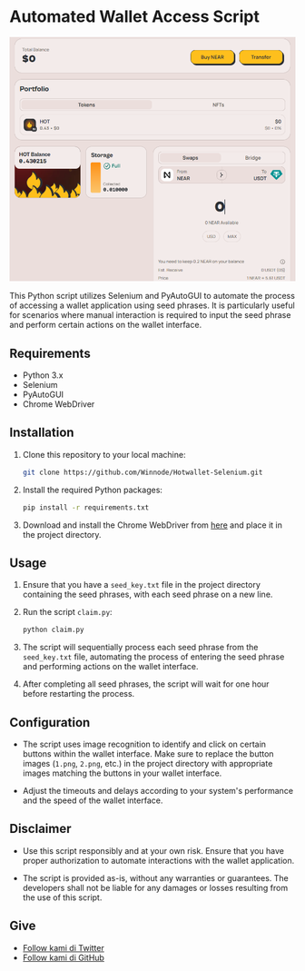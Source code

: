 # Automated Wallet Access Script
![test Interface](https://github.com/Winnode/Hotwallet-Selenium/blob/8c8a19b13cd9a8e0da5b60d23f4d8bd43410b424/screenshot.png "test")

This Python script utilizes Selenium and PyAutoGUI to automate the process of accessing a wallet application using seed phrases. It is particularly useful for scenarios where manual interaction is required to input the seed phrase and perform certain actions on the wallet interface.

## Requirements

- Python 3.x
- Selenium
- PyAutoGUI
- Chrome WebDriver

## Installation

1. Clone this repository to your local machine:

    ```bash
    git clone https://github.com/Winnode/Hotwallet-Selenium.git
    ```

2. Install the required Python packages:

    ```bash
    pip install -r requirements.txt
    ```

3. Download and install the Chrome WebDriver from [here](https://sites.google.com/a/chromium.org/chromedriver/downloads) and place it in the project directory.

## Usage

1. Ensure that you have a `seed_key.txt` file in the project directory containing the seed phrases, with each seed phrase on a new line.

2. Run the script `claim.py`:

    ```bash
    python claim.py
    ```

3. The script will sequentially process each seed phrase from the `seed_key.txt` file, automating the process of entering the seed phrase and performing actions on the wallet interface.

4. After completing all seed phrases, the script will wait for one hour before restarting the process.

## Configuration

- The script uses image recognition to identify and click on certain buttons within the wallet interface. Make sure to replace the button images (`1.png`, `2.png`, etc.) in the project directory with appropriate images matching the buttons in your wallet interface.

- Adjust the timeouts and delays according to your system's performance and the speed of the wallet interface.

## Disclaimer

- Use this script responsibly and at your own risk. Ensure that you have proper authorization to automate interactions with the wallet application.

- The script is provided as-is, without any warranties or guarantees. The developers shall not be liable for any damages or losses resulting from the use of this script.

## Give
- [Follow kami di Twitter](https://twitter.com/Winnode)
- [Follow kami di GitHub](https://github.com/Winnode)
